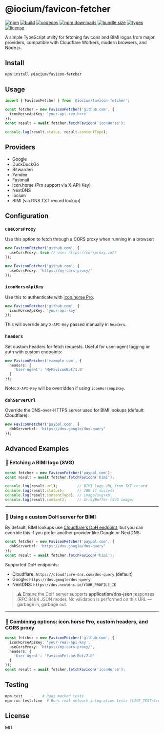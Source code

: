 # @iocium/favicon-fetcher

[![npm](https://img.shields.io/npm/v/@iocium/favicon-fetcher)](https://www.npmjs.com/package/@iocium/favicon-fetcher)
[![build](https://github.com/iocium/favicon-fetcher/actions/workflows/test.yml/badge.svg)](https://github.com/iocium/favicon-fetcher/actions/workflows/test.yml)
[![codecov](https://codecov.io/gh/iocium/favicon-fetcher/branch/main/graph/badge.svg)](https://codecov.io/gh/iocium/favicon-fetcher)
[![npm downloads](https://img.shields.io/npm/dm/@iocium/favicon-fetcher)](https://www.npmjs.com/package/@iocium/favicon-fetcher)
[![bundle size](https://img.shields.io/bundlephobia/minzip/@iocium/favicon-fetcher)](https://bundlephobia.com/package/@iocium/favicon-fetcher)
[![types](https://img.shields.io/npm/types/@iocium/favicon-fetcher)](https://www.npmjs.com/package/@iocium/favicon-fetcher)
[![license](https://img.shields.io/npm/l/@iocium/favicon-fetcher)](https://github.com/iocium/favicon-fetcher/blob/main/LICENSE)

A simple TypeScript utility for fetching favicons and BIMI logos from major providers, compatible with Cloudflare Workers, modern browsers, and Node.js.

## Install

```bash
npm install @iocium/favicon-fetcher
```

## Usage

```ts
import { FaviconFetcher } from '@iocium/favicon-fetcher';

const fetcher = new FaviconFetcher('github.com', {
  iconHorseApiKey: 'your-api-key-here'
});
const result = await fetcher.fetchFavicon('iconHorse');

console.log(result.status, result.contentType);
```

## Providers

- Google
- DuckDuckGo
- Bitwarden
- Yandex
- Fastmail
- icon.horse (Pro support via X-API-Key)
- NextDNS
- Iocium
- BIMI (via DNS TXT record lookup)

## Configuration
### `useCorsProxy`

Use this option to fetch through a CORS proxy when running in a browser:

```ts
new FaviconFetcher('github.com', {
  useCorsProxy: true // uses https://corsproxy.io/?
});

new FaviconFetcher('github.com', {
  useCorsProxy: 'https://my-cors-proxy/'
});
```

### `iconHorseApiKey`

Use this to authenticate with [icon.horse Pro](https://icon.horse/pro).

```ts
new FaviconFetcher('github.com', {
  iconHorseApiKey: 'your-api-key'
});
```

This will override any `X-API-Key` passed manually in `headers`.

### `headers`

Set custom headers for fetch requests. Useful for user-agent tagging or auth with custom endpoints:

```ts
new FaviconFetcher('example.com', {
  headers: {
    'User-Agent': 'MyFaviconBot/1.0'
  }
});
```

Note: `X-API-Key` will be overridden if using `iconHorseApiKey`.

### `dohServerUrl`

Override the DNS-over-HTTPS server used for BIMI lookups (default: Cloudflare):

```ts
new FaviconFetcher('paypal.com', {
  dohServerUrl: 'https://dns.google/dns-query'
});
```

## Advanced Examples
### 🔹 Fetching a BIMI logo (SVG)

```ts
const fetcher = new FaviconFetcher('paypal.com');
const result = await fetcher.fetchFavicon('bimi');

console.log(result.url);         // BIMI logo URL from TXT record
console.log(result.status);      // 200 if success
console.log(result.contentType); // image/svg+xml
console.log(result.content);     // ArrayBuffer (SVG image)
```

---

### 🔹 Using a custom DoH server for BIMI

By default, BIMI lookups use [Cloudflare's DoH endpoint](https://developers.cloudflare.com/1.1.1.1/dns-over-https/json-format/), but you can override this if you prefer another provider like Google or NextDNS:

```ts
const fetcher = new FaviconFetcher('paypal.com', {
  dohServerUrl: 'https://dns.google/dns-query'
});
const result = await fetcher.fetchFavicon('bimi');
```

Supported DoH endpoints:
- Cloudflare: `https://cloudflare-dns.com/dns-query` (default)
- Google: `https://dns.google/dns-query`
- NextDNS: `https://dns.nextdns.io/YOUR_PROFILE_ID`

> ⚠️ Ensure the DoH server supports **application/dns-json** responses (RFC 8484 JSON mode). No validation is performed on this URL — garbage in, garbage out.

---

### 🔹 Combining options: icon.horse Pro, custom headers, and CORS proxy

```ts
const fetcher = new FaviconFetcher('github.com', {
  iconHorseApiKey: 'your-real-api-key',
  useCorsProxy: 'https://my-cors-proxy/',
  headers: {
    'User-Agent': 'FaviconFetcherBot/2.0'
  }
});
const result = await fetcher.fetchFavicon('iconHorse');
```

## Testing

```bash
npm test         # Runs mocked tests
npm run test:live  # Runs real network integration tests (LIVE_TEST=true)
```

## License

MIT